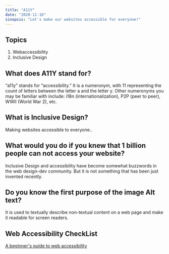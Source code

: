 ```yaml
---
title: "A11Y"
date: "2020-11-16"
sinopsis: "Let's make our websites accessible for everyone!"
---
```


## Topics

1. Webaccessibility
2. Inclusive Design

## What does A11Y stand for?

“a11y” stands for “accessibility.” It is a numeronym, with 11 representing the count of letters between the letter a and the letter y. Other numeronyms you may be familiar with include: i18n (internationalization), P2P (peer to peer), WWII (World War 2), etc.

## What is Inclusive Design?

Making websites accessible to everyone..

## What would you do if you knew that 1 billion people can not access your website?

Inclusive Design and accessibility have become somewhat buzzwords in the web design-dev community. But it is not something that has been just invented recently.

## Do you know the first purpose of the image Alt text?

It is used to textually describe non-textual content on a web page and make it readable for screen readers.

## Web Accessibility CheckList

<a href="https://www.a11yproject.com/checklist/" target="_blank">A beginner's guide to web accessibility </a>
